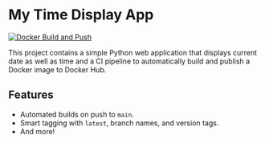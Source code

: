 # My Time Display App

[![Docker Build and Push](https://github.com/kingsley-akaehomen/end-to-end-project/actions/workflows/build-and-push.yml/badge.svg)](https://github.com/kingsley-akaehomen/end-to-end-project/actions/workflows/build-and-push.yml)


This project contains a simple Python web application that displays current date as well as time and a CI pipeline to automatically build and publish a Docker image to Docker Hub.

## Features
-   Automated builds on push to `main`.
-   Smart tagging with `latest`, branch names, and version tags.
-   And more!

